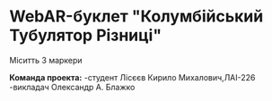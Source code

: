 # WebAR-буклет "Колумбійський Тубулятор Різниці"

Міситть 3 маркери

**Команда проекта:**
-студент Лісєєв Кирило Михалович,ЛАІ-226
-викладач Олександр А. Блажко
